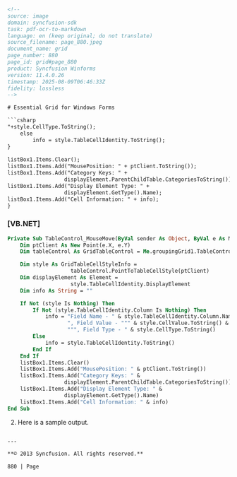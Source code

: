 ```html
<!--
source: image
domain: syncfusion-sdk
task: pdf-ocr-to-markdown
language: en (keep original; do not translate)
source_filename: page_880.jpeg
document_name: grid
page_number: 880
page_id: grid#page_880
product: Syncfusion Winforms
version: 11.4.0.26
timestamp: 2025-08-09T06:46:33Z
fidelity: lossless
-->

# Essential Grid for Windows Forms

```csharp
"+style.CellType.ToString();
    else
        info = style.TableCellIdentity.ToString();
}
    
listBox1.Items.Clear();
listBox1.Items.Add("MousePosition: " + ptClient.ToString());
listBox1.Items.Add("Category Keys: " +
                  displayElement.ParentChildTable.CategoriesToString());
listBox1.Items.Add("Display Element Type: " +
                  displayElement.GetType().Name);
listBox1.Items.Add("Cell Information: " + info);
}
```

### [VB.NET]

```vb
Private Sub TableControl_MouseMove(ByVal sender As Object, ByVal e As MouseEventArgs)
    Dim ptClient As New Point(e.X, e.Y)
    Dim tableControl As GridTableControl = Me.groupingGrid1.TableControl

    Dim style As GridTableCellStyleInfo =
                    tableControl.PointToTableCellStyle(ptClient)
    Dim displayElement As Element =
                    style.TableCellIdentity.DisplayElement
    Dim info As String = ""

    If Not (style Is Nothing) Then
        If Not (style.TableCellIdentity.Column Is Nothing) Then
            info = "Field Name - " & style.TableCellIdentity.Column.Name &
                   ", Field Value - """ & style.CellValue.ToString() &
                   """, Field Type - " & style.CellType.ToString()
        Else
            info = style.TableCellIdentity.ToString()
        End If
    End If
    listBox1.Items.Clear()
    listBox1.Items.Add("MousePosition: " & ptClient.ToString())
    listBox1.Items.Add("Category Keys: " &
                  displayElement.ParentChildTable.CategoriesToString())
    listBox1.Items.Add("Display Element Type: " &
                  displayElement.GetType().Name)
    listBox1.Items.Add("Cell Information: " & info)
End Sub
```

2. Here is a sample output.
```html

---

**© 2013 Syncfusion. All rights reserved.**

880 | Page
```

<!-- tags: [syncfusion, windows-forms, essential-grid, tablecontrol_mousemove, mouseeventargs, gridtablecontrol, gridtablecellstyleinfo] keywords: [parentchildtable, categories, displayelement, fieldname, fieldvalue, fieldtype, cellinformation, cursorposition, categorykeys, displayelementtype, listbox] -->
```